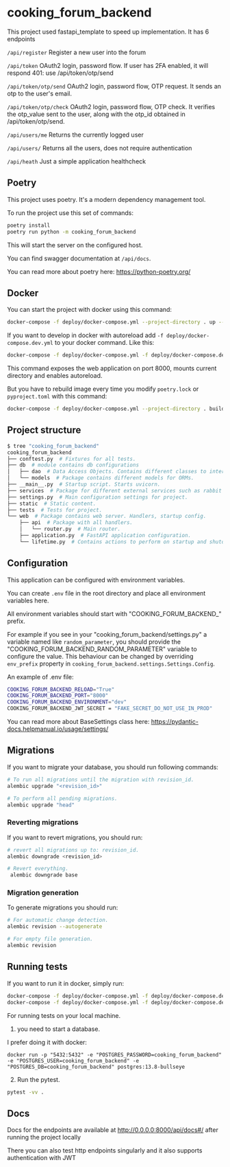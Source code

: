 # cooking_forum_backend

This project used fastapi_template to speed up implementation.
It has 6 endpoints

`/api/register` Register a new user into the forum

`/api/token` OAuth2 login, password flow. If user has 2FA enabled, it will respond 401: use /api/token/otp/send

`/api/token/otp/send` OAuth2 login, password flow, OTP request. It sends an otp to the user's email.

`/api/token/otp/check` OAuth2 login, password flow, OTP check. It verifies the otp_value sent to the user, along with the otp_id obtained in /api/token/otp/send.

`/api/users/me` Returns the currently logged user

`/api/users/` Returns all the users, does not require authentication

`/api/heath` Just a simple application healthcheck


## Poetry

This project uses poetry. It's a modern dependency management
tool.

To run the project use this set of commands:

```bash
poetry install
poetry run python -m cooking_forum_backend
```

This will start the server on the configured host.

You can find swagger documentation at `/api/docs`.

You can read more about poetry here: https://python-poetry.org/

## Docker

You can start the project with docker using this command:

```bash
docker-compose -f deploy/docker-compose.yml --project-directory . up --build
```

If you want to develop in docker with autoreload add `-f deploy/docker-compose.dev.yml` to your docker command.
Like this:

```bash
docker-compose -f deploy/docker-compose.yml -f deploy/docker-compose.dev.yml --project-directory . up --build
```

This command exposes the web application on port 8000, mounts current directory and enables autoreload.

But you have to rebuild image every time you modify `poetry.lock` or `pyproject.toml` with this command:

```bash
docker-compose -f deploy/docker-compose.yml --project-directory . build
```

## Project structure

```bash
$ tree "cooking_forum_backend"
cooking_forum_backend
├── conftest.py  # Fixtures for all tests.
├── db  # module contains db configurations
│   ├── dao  # Data Access Objects. Contains different classes to interact with database.
│   └── models  # Package contains different models for ORMs.
├── __main__.py  # Startup script. Starts uvicorn.
├── services  # Package for different external services such as rabbit or redis etc.
├── settings.py  # Main configuration settings for project.
├── static  # Static content.
├── tests  # Tests for project.
└── web  # Package contains web server. Handlers, startup config.
    ├── api  # Package with all handlers.
    │   └── router.py  # Main router.
    ├── application.py  # FastAPI application configuration.
    └── lifetime.py  # Contains actions to perform on startup and shutdown.
```

## Configuration

This application can be configured with environment variables.

You can create `.env` file in the root directory and place all
environment variables here.

All environment variables should start with "COOKING_FORUM_BACKEND_" prefix.

For example if you see in your "cooking_forum_backend/settings.py" a variable named like
`random_parameter`, you should provide the "COOKING_FORUM_BACKEND_RANDOM_PARAMETER"
variable to configure the value. This behaviour can be changed by overriding `env_prefix` property
in `cooking_forum_backend.settings.Settings.Config`.

An example of .env file:
```bash
COOKING_FORUM_BACKEND_RELOAD="True"
COOKING_FORUM_BACKEND_PORT="8000"
COOKING_FORUM_BACKEND_ENVIRONMENT="dev"
COOKING_FORUM_BACKEND_JWT_SECRET = "FAKE_SECRET_DO_NOT_USE_IN_PROD"
```

You can read more about BaseSettings class here: https://pydantic-docs.helpmanual.io/usage/settings/

## Migrations

If you want to migrate your database, you should run following commands:
```bash
# To run all migrations until the migration with revision_id.
alembic upgrade "<revision_id>"

# To perform all pending migrations.
alembic upgrade "head"
```

### Reverting migrations

If you want to revert migrations, you should run:
```bash
# revert all migrations up to: revision_id.
alembic downgrade <revision_id>

# Revert everything.
 alembic downgrade base
```

### Migration generation

To generate migrations you should run:
```bash
# For automatic change detection.
alembic revision --autogenerate

# For empty file generation.
alembic revision
```


## Running tests

If you want to run it in docker, simply run:

```bash
docker-compose -f deploy/docker-compose.yml -f deploy/docker-compose.dev.yml --project-directory . run --build --rm api pytest -vv .
docker-compose -f deploy/docker-compose.yml -f deploy/docker-compose.dev.yml --project-directory . down
```

For running tests on your local machine.
1. you need to start a database.

I prefer doing it with docker:
```
docker run -p "5432:5432" -e "POSTGRES_PASSWORD=cooking_forum_backend" -e "POSTGRES_USER=cooking_forum_backend" -e "POSTGRES_DB=cooking_forum_backend" postgres:13.8-bullseye
```


2. Run the pytest.
```bash
pytest -vv .
```

## Docs
Docs for the endpoints are available at http://0.0.0.0:8000/api/docs#/ after running the project locally

There you can also test http endpoints singularly and it also supports authentication with JWT
